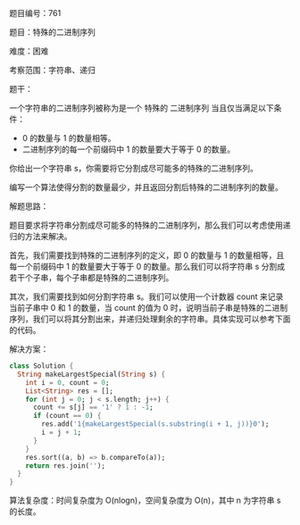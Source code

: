 题目编号：761

题目：特殊的二进制序列

难度：困难

考察范围：字符串、递归

题干：

一个字符串的二进制序列被称为是一个 特殊的 二进制序列 当且仅当满足以下条件：

- 0 的数量与 1 的数量相等。
- 二进制序列的每一个前缀码中 1 的数量要大于等于 0 的数量。

你给出一个字符串 s，你需要将它分割成尽可能多的特殊的二进制序列。

编写一个算法使得分割的数量最少，并且返回分割后特殊的二进制序列的数量。

解题思路：

题目要求将字符串分割成尽可能多的特殊的二进制序列，那么我们可以考虑使用递归的方法来解决。

首先，我们需要找到特殊的二进制序列的定义，即 0 的数量与 1 的数量相等，且每一个前缀码中 1 的数量要大于等于 0 的数量。那么我们可以将字符串 s 分割成若干个子串，每个子串都是特殊的二进制序列。

其次，我们需要找到如何分割字符串 s。我们可以使用一个计数器 count 来记录当前子串中 0 和 1 的数量，当 count 的值为 0 时，说明当前子串是特殊的二进制序列，我们可以将其分割出来，并递归处理剩余的字符串。具体实现可以参考下面的代码。

解决方案：

```dart
class Solution {
  String makeLargestSpecial(String s) {
    int i = 0, count = 0;
    List<String> res = [];
    for (int j = 0; j < s.length; j++) {
      count += s[j] == '1' ? 1 : -1;
      if (count == 0) {
        res.add('1{makeLargestSpecial(s.substring(i + 1, j))}0');
        i = j + 1;
      }
    }
    res.sort((a, b) => b.compareTo(a));
    return res.join('');
  }
}
```

算法复杂度：时间复杂度为 O(nlogn)，空间复杂度为 O(n)，其中 n 为字符串 s 的长度。